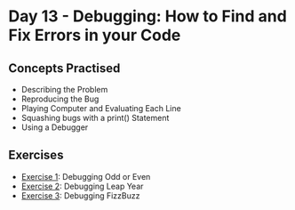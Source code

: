 # Day 13 - Debugging: How to Find and Fix Errors in your Code
## Concepts Practised
- Describing the Problem
- Reproducing the Bug
- Playing Computer and Evaluating Each Line
- Squashing bugs with a print() Statement
- Using a Debugger
## Exercises
- [Exercise 1](https://github.com/withfn/100daysOfCodePython/tree/master/day13/Exercise%201%20-%20Debugging%20Odd%20or%20Even): Debugging Odd or Even
- [Exercise 2](https://github.com/withfn/100daysOfCodePython/tree/master/day13/Exercise%202%20-%20Debugging%20Leap%20Year): Debugging Leap Year
- [Exercise 3](https://github.com/withfn/100daysOfCodePython/tree/master/day13/Exercise%203%20-%20Debugging%20FizzBuzz): Debugging FizzBuzz
